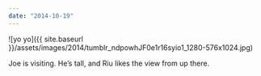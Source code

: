 ```yaml
---
date: "2014-10-19"
---
```


![yo yo]({{ site.baseurl }}/assets/images/2014/tumblr_ndpowhJF0e1r16syio1_1280-576x1024.jpg)

Joe is visiting. He’s tall, and Riu likes the view from up there.

